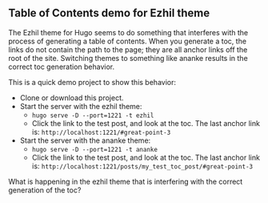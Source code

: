 Table of Contents demo for Ezhil theme
---

The Ezhil theme for Hugo seems to do something that interferes with the process of generating a table of contents. When you generate a toc, the links do not contain the path to the page; they are all anchor links off the root of the site. Switching themes to something like ananke results in the correct toc generation behavior.

This is a quick demo project to show this behavior:

- Clone or download this project.
- Start the server with the ezhil theme:
  - `hugo serve -D --port=1221 -t ezhil`
  - Click the link to the test post, and look at the toc. The last anchor link is: `http://localhost:1221/#great-point-3`
- Start the server with the ananke theme:
  - `hugo serve -D --port=1221 -t ananke`
  - Click the link to the test post, and look at the toc. The last anchor link is: `http://localhost:1221/posts/my_test_toc_post/#great-point-3`

What is happening in the ezhil theme that is interfering with the correct generation of the toc?